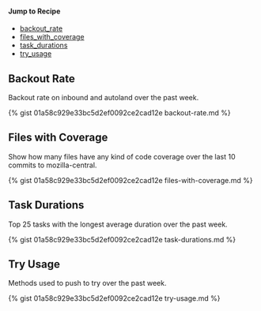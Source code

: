 #### Jump to Recipe
* [backout_rate](#backout-rate)
* [files_with_coverage](#files-with-coverage)
* [task_durations](#task-durations)
* [try_usage](#try-usage)

## Backout Rate

Backout rate on inbound and autoland over the past week.

{% gist 01a58c929e33bc5d2ef0092ce2cad12e backout-rate.md %}

## Files with Coverage

Show how many files have any kind of code coverage over the last 10 commits to mozilla-central.

{% gist 01a58c929e33bc5d2ef0092ce2cad12e files-with-coverage.md %}

## Task Durations

Top 25 tasks with the longest average duration over the past week.

{% gist 01a58c929e33bc5d2ef0092ce2cad12e task-durations.md %}

## Try Usage

Methods used to push to try over the past week.

{% gist 01a58c929e33bc5d2ef0092ce2cad12e try-usage.md %}
